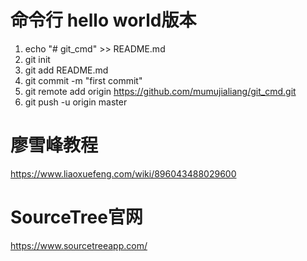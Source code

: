 # 命令行 hello world版本

1. echo "# git_cmd" >> README.md
2. git init
3. git add README.md
4. git commit -m "first commit"
5. git remote add origin https://github.com/mumujialiang/git_cmd.git
6. git push -u origin master

# 廖雪峰教程
https://www.liaoxuefeng.com/wiki/896043488029600

# SourceTree官网
https://www.sourcetreeapp.com/
